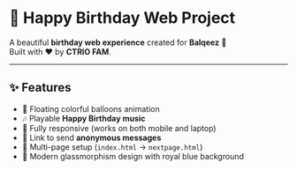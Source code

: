 # 🎂 Happy Birthday Web Project

A beautiful **birthday web experience** created for **Balqeez** 🎉  
Built with ❤️ by **CTRIO FAM**.

---

## ✨ Features
- 🎈 Floating colorful balloons animation  
- 🎶 Playable **Happy Birthday music**  
- 📱 Fully responsive (works on both mobile and laptop)  
- 💌 Link to send **anonymous messages**  
- 📄 Multi-page setup (`index.html` → `nextpage.html`)  
- 🎨 Modern glassmorphism design with royal blue background  

